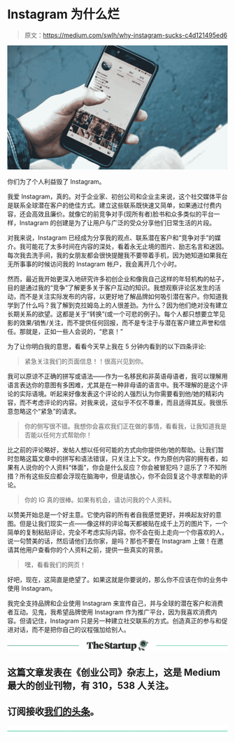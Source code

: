 # Instagram 为什么烂

> 原文：<https://medium.com/swlh/why-instagram-sucks-c4d121495ed6>

![](img/2f7f40f9a5af0d52c3d6ea4eb1a2390e.png)

你们为了个人利益毁了 Instagram。

我爱 Instagram，真的。对于企业家、初创公司和企业主来说，这个社交媒体平台是联系全球潜在客户的绝佳方式。建立这些联系既快速又简单，如果通过付费内容，还会高效且廉价。就像它的前竞争对手(现所有者)脸书和众多类似的平台一样，Instagram 的创建是为了让用户与广泛的受众分享他们日常生活的片段。

对我来说，Instagram 已经成为分享我的观点、联系潜在客户和“竞争对手”的媒介。我可能花了太多时间在内容的深处，看着永无止境的图片、励志名言和迷因。每次我去洗手间，我的女朋友都会很快提醒我不要带着手机，因为她知道如果我在无所事事的时候访问我的 Instagram 帐户，我会离开几个小时。

然而，最近我开始更深入地研究许多初创企业和像我自己这样的年轻机构的帖子，目的是通过我的“竞争”了解更多关于客户互动的知识。我想观察评论区发生的活动，而不是关注实际发布的内容，以更好地了解品牌如何吸引潜在客户。你知道我学到了什么吗？我了解到克拉姆岛上的人很差劲。为什么？因为他们绝对没有建立长期关系的欲望。这都是关于“转换”(或一个可悲的例子)。每个人都只想要立竿见影的效果/销售/关注，而不提供任何回报，而不是专注于与潜在客户建立声誉和信任。那就是，正如一些人会说的，“悲哀！”

为了让你明白我的意思，看看今天早上我在 5 分钟内看到的以下四条评论:

> 紧急关注我们的页面信息！！很高兴见到你。

我可以原谅不正确的拼写或语法——作为一名移民和非英语母语者，我可以理解用语言表达你的意图有多困难，尤其是在一种非母语的语言中。我不理解的是这个评论的实际语境。听起来好像发表这个评论的人强烈认为你需要看到他/她的精彩内容，而不考虑评论的内容。对我来说，这似乎不仅不尊重，而且适得其反。我很乐意忽略这个“紧急”的请求。

> 你的侧写很不错。我想你会喜欢我们正在做的事情，看看我，让我知道我是否能以任何方式帮助你！

比之前的评论略好，发帖人想以任何可能的方式向你提供他/她的帮助。让我们暂时忽略这篇文章中的拼写和语法错误，只关注上下文。作为原创内容的拥有者，如果有人说你的个人资料“体面”，你会是什么反应？你会被冒犯吗？逗乐了？不知所措？所有这些反应都会浮现在脑海中，但是请放心，你不会回复这个寻求帮助的评论。

> 你的 IG 真的很棒。如果有机会，请访问我的个人资料。

以赞美开始总是一个好主意。它使内容的所有者自我感觉更好，并唤起友好的意图。但是让我们现实一点——像这样的评论每天都被贴在成千上万的图片下，一个简单的复制粘贴评论，完全不考虑实际内容。你不会在街上走向一个你喜欢的人，说一句赞美的话，然后请他们去你家，是吗？那也不要在 Instagram 上做！在邀请其他用户查看你的个人资料之前，提供一些真实的背景。

> 嘿，看看我们的网页！

好吧，现在，这简直是绝望了。如果这就是你要说的，那么你不应该在你的业务中使用 Instagram。

我完全支持品牌和企业使用 Instagram 来宣传自己，并与全球的潜在客户和消费者互动。见鬼，我希望品牌使用 Instagram 作为推广平台，因为我喜欢消费内容。但请记住，Instagram 只是另一种建立社交联系的方式。创造真正的参与和促进对话，而不是把你自己的议程强加给别人。

[![](img/308a8d84fb9b2fab43d66c117fcc4bb4.png)](https://medium.com/swlh)

## 这篇文章发表在《创业公司》杂志上，这是 Medium 最大的创业刊物，有 310，538 人关注。

## 订阅接收[我们的头条](http://growthsupply.com/the-startup-newsletter/)。

[![](img/b0164736ea17a63403e660de5dedf91a.png)](https://medium.com/swlh)